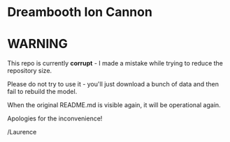 # Dreambooth Ion Cannon

# WARNING

This repo is currently **corrupt** - I made a mistake while trying to reduce the repository size.

Please do not try to use it - you'll just download a bunch of data and then fail to rebuild the model.

When the original README.md is visible again, it will be operational again.

Apologies for the inconvenience!
 
/Laurence

